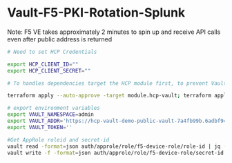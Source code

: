 # Vault-F5-PKI-Rotation-Splunk

Note: F5 VE takes approximately 2 minutes to spin up and receive API calls even after public address is returned

```sh
# Need to set HCP Credentials

export HCP_CLIENT_ID=""
export HCP_CLIENT_SECRET=""

```

```sh
# To handles dependencies target the HCP module first, to prevent Vault provider validation errors

terraform apply --auto-approve -target module.hcp-vault; terraform apply --auto-approve
```

```sh
# export environment variables
export VAULT_NAMESPACE=admin
export VAULT_ADDR='https://hcp-vault-demo-public-vault-7a4fb99b.6adbf943.z1.hashicorp.cloud:8200'
export VAULT_TOKEN=''
```

```sh
#Get AppRole roleid and secret-id
vault read -format=json auth/approle/role/f5-device-role/role-id | jq -r '.data.role_id' > ../roleID
vault write -f -format=json auth/approle/role/f5-device-role/secret-id | jq -r '.data.secret_id' > ../secretID
```
